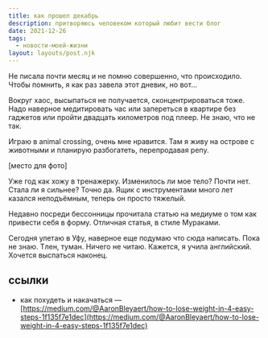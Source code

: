 ```yaml
---
title: как прошел декабрь
description: притворяюсь человеком который любит вести блог
date: 2021-12-26
tags:
  - новости-моей-жизни
layout: layouts/post.njk
---
```


Не писала почти месяц и не помню совершенно, что происходило. Чтобы помнить, я как раз завела этот дневик, но вот...

Вокруг хаос, высыпаться не получается, сконцентрироваться тоже. Надо наверное медитировать час или запереться в квартире без гаджетов или пройти двадцать километров под плеер. Не знаю, что не так.

Играю в animal crossing, очень мне нравится. Там я живу на острове с животными и планирую разбогатеть, перепродавая репу.

[место для фото]

Уже год как хожу в тренажерку. Изменилось ли мое тело? Почти нет. Стала ли я сильнее? Точно да. Ящик с инструментами много лет казался неподъёмным, теперь он просто тяжелый.

Недавно посреди бессонницы прочитала статью на медиуме о том как привести себя в форму. Отличная статья, в стиле Мураками.

Сегодня улетаю в Уфу, наверное еще подумаю что сюда написать. Пока не знаю. Тлен, туман. Ничего не читаю. Кажется, я учила английский. Хочется выспаться наконец.

## ссылки
- как похудеть и накачаться — [https://medium.com/@AaronBleyaert/how-to-lose-weight-in-4-easy-steps-1f135f7e1dec](https://medium.com/@AaronBleyaert/how-to-lose-weight-in-4-easy-steps-1f135f7e1dec)


